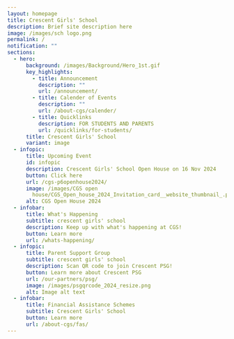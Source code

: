 ```yaml
---
layout: homepage
title: Crescent Girls' School
description: Brief site description here
image: /images/sch logo.png
permalink: /
notification: ""
sections:
  - hero:
      background: /images/Background/Hero_1st.gif
      key_highlights:
        - title: Announcement
          description: ""
          url: /announcement/
        - title: Calender of Events
          description: ""
          url: /about-cgs/calender/
        - title: Quicklinks
          description: FOR STUDENTS AND PARENTS
          url: /quicklinks/for-students/
      title: Crescent Girls' School
      variant: image
  - infopic:
      title: Upcoming Event
      id: infopic
      description: Crescent Girls' School Open House on 16 Nov 2024
      button: Click here
      url: /cgs-p6openhouse2024/
      image: /images/CGS open
        house/CGS_Open_house_2024_Invitation_card__website_thumbnail_.png
      alt: CGS Open House 2024
  - infobar:
      title: What's Happening
      subtitle: crescent girls' school
      description: Keep up with what's happening at CGS!
      button: Learn more
      url: /whats-happening/
  - infopic:
      title: Parent Support Group
      subtitle: crescent girls' school
      description: Scan QR code to join Crescent PSG!
      button: Learn more about Crescent PSG
      url: /our-partners/psg/
      image: /images/psgqrcode_2024_resize.png
      alt: Image alt text
  - infobar:
      title: Financial Assistance Schemes
      subtitle: Crescent Girls' School
      button: Learn more
      url: /about-cgs/fas/
---
```

